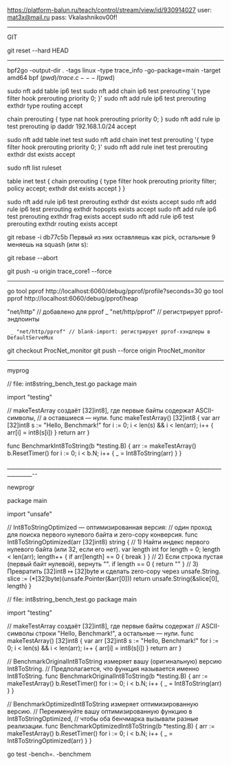 
https://platform-balun.ru/teach/control/stream/view/id/930914027
user: mat3x@mail.ru
pass: Vkalashnikov00f!

__________________________________________________
GIT

git reset --hard HEAD
____________________________________________________



bpf2go -output-dir . -tags linux -type trace_info -go-package=main -target amd64 bpf $(pwd)/trace.c -- -I$(pwd)



sudo nft add table ip6 test
sudo nft add chain ip6 test prerouting '{ type filter hook prerouting priority 0; }'
sudo nft add rule ip6 test prerouting exthdr type routing accept

chain prerouting {
    type nat hook prerouting priority 0;
}
sudo nft add rule ip test prerouting ip daddr 192.168.1.0/24 accept




sudo nft add table inet test
sudo nft add chain inet test prerouting '{ type filter hook prerouting priority 0; }'
sudo nft add rule inet test prerouting exthdr dst exists accept


sudo nft list ruleset

table inet test {
        chain prerouting {
                type filter hook prerouting priority filter; policy accept;
                exthdr dst exists accept
        }
}


sudo nft add rule ip6 test prerouting exthdr dst exists accept
sudo nft add rule ip6 test prerouting exthdr hopopts exists accept
sudo nft add rule ip6 test prerouting exthdr frag exists accept
sudo nft add rule ip6 test prerouting exthdr routing exists accept



git rebase -i db77c5b 
Первый из них оставляешь как pick, остальные 9 меняешь на squash (или s):

git rebase --abort


git push -u origin trace_core1 --force







_______________________________________________________________________________________________


go tool pprof http://localhost:6060/debug/pprof/profile?seconds=30
go tool pprof http://localhost:6060/debug/pprof/heap



"net/http"      // добавлено для pprof
	_ "net/http/pprof" // регистрирует pprof-эндпоинты

     _ "net/http/pprof" // blank-import: регистрирует pprof-хэндлеры в DefaultServeMux



git checkout ProcNet_monitor
git push --force origin ProcNet_monitor

____________________________________________________________________________________________________
myprog

// file: int8string_bench_test.go
package main

import "testing"

// makeTestArray создаёт [32]int8], где первые байты содержат ASCII-символы,
// а оставшиеся — нули.
func makeTestArray() [32]int8 {
	var arr [32]int8
	s := "Hello, Benchmark!"
	for i := 0; i < len(s) && i < len(arr); i++ {
		arr[i] = int8(s[i])
	}
	return arr
}

func BenchmarkInt8ToString(b *testing.B) {
	arr := makeTestArray()
	b.ResetTimer()
	for i := 0; i < b.N; i++ {
		_ = Int8ToString(arr)
	}
}

_______________________________________________________________________________________--

newprogr

package main

import "unsafe"

// Int8ToStringOptimized — оптимизированная версия:
// один проход для поиска первого нулевого байта и zero-copy конверсия.
func Int8ToStringOptimized(arr [32]int8) string {
    // 1) Найти индекс первого нулевого байта (или 32, если его нет).
    var length int
    for length = 0; length < len(arr); length++ {
        if arr[length] == 0 {
            break
        }
    }
    // 2) Если строка пустая (первый байт нулевой), вернуть "".
    if length == 0 {
        return ""
    }
    // 3) Превратить [32]int8 ↦ [32]byte и сделать zero-copy через unsafe.String.
    slice := (*[32]byte)(unsafe.Pointer(&arr[0]))
    return unsafe.String(&slice[0], length)
}




// file: int8string_bench_test.go
package main

import "testing"

// makeTestArray создаёт [32]int8], где первые байты содержат
// ASCII-символы строки "Hello, Benchmark!", а остальные — нули.
func makeTestArray() [32]int8 {
	var arr [32]int8
	s := "Hello, Benchmark!"
	for i := 0; i < len(s) && i < len(arr); i++ {
		arr[i] = int8(s[i])
	}
	return arr
}

// BenchmarkOriginalInt8ToString измеряет вашу (оригинальную) версию Int8ToString.
// Предполагается, что функция называется именно Int8ToString.
func BenchmarkOriginalInt8ToString(b *testing.B) {
	arr := makeTestArray()
	b.ResetTimer()
	for i := 0; i < b.N; i++ {
		_ = Int8ToString(arr)
	}
}

// BenchmarkOptimizedInt8ToString измеряет оптимизированную версию.
// Переименуйте вашу оптимизированную функцию в Int8ToStringOptimized,
// чтобы оба бенчмарка вызывали разные реализации.
func BenchmarkOptimizedInt8ToString(b *testing.B) {
	arr := makeTestArray()
	b.ResetTimer()
	for i := 0; i < b.N; i++ {
		_ = Int8ToStringOptimized(arr)
	}
}



go test -bench=. -benchmem




